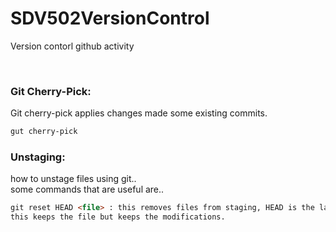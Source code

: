 # SDV502VersionControl
Version contorl github activity

<br />

### Git Cherry-Pick:<br /> 
Git cherry-pick applies changes made some existing commits.

```markdown
gut cherry-pick
```

### Unstaging:<br /> 
how to unstage files using git..
<br />
some commands that are useful are..
<br />
```markdown
git reset HEAD <file> : this removes files from staging, HEAD is the last commit of the branch.
this keeps the file but keeps the modifications.
```